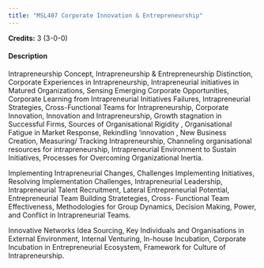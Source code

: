 ```yaml
---
title: "MSL407 Corporate Innovation & Entrepreneurship"
---
```

**Credits:** 3 (3-0-0)

#### Description
Intrapreneurship Concept, Intrapreneurship & Entrepreneurship Distinction, Corporate Experiences in Intrapreneurship, Intrapreneurial initiatives in Matured Organizations, Sensing Emerging Corporate Opportunities, Corporate Learning from Intrapreneurial Initiatives Failures, Intrapreneurial Strategies, Cross-Functional Teams for Intrapreneurship, Corporate Innovation, Innovation and Intrapreneurship, Growth stagnation in Successful Firms, Sources of Organisational Rigidity , Organisational Fatigue in Market Response, Rekindling ‘innovation , New Business Creation, Measuring/ Tracking Intrapreneurship, Channeling organisational resources for intrapreneurship, Intrapreneurial Environment to Sustain Initiatives, Processes for Overcoming Organizational Inertia.

Implementing Intrapreneurial Changes, Challenges Implementing Initiatives, Resolving Implementation Challenges, Intrapreneurial Leadership, Intrapreneurial Talent Recruitment, Lateral Entrepreneurial Potential, Entrepreneurial Team Building Stratetegies, Cross- Functional Team Effectiveness, Methodologies for Group Dynamics, Decision Making, Power, and Conflict in Intrapreneurial Teams.

Innovative Networks Idea Sourcing, Key Individuals and Organisations in External Environment, Internal Venturing, In-house Incubation, Corporate Incubation in Entrepreneurial Ecosystem, Framework for Culture of Intrapreneurship.
